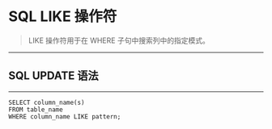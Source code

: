 # SQL LIKE 操作符
> LIKE 操作符用于在 WHERE 子句中搜索列中的指定模式。
---
## SQL UPDATE 语法
---
```
SELECT column_name(s)
FROM table_name
WHERE column_name LIKE pattern;
```
